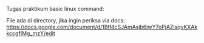 Tugas praktikum basic linux command:

File ada di directory, jika ingin periksa via docs: https://docs.google.com/document/d/1Btf4cSJAmAsjb6iwY7oPjAZlsqvKXAkkccgfIMg_mzY/edit
